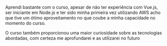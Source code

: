 Aprendi bastante com o curso, apesar de não ter experiência com Vue.js, ser iniciante em Node.js e ter sido minha primeira vez utilizando AWS acho que tive um ótimo aproveitamento no que coube a minha capacidade no momento do curso.

O curso também proporcionou uma maior curiosidade sobre as tecnologias abordadas, com certeza me aprofundarei e as utilizarei no futuro